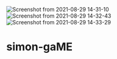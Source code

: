 ![Screenshot from 2021-08-29 14-31-10](https://user-images.githubusercontent.com/53812214/131244995-854b2248-766f-463c-b65f-941302ea3bdc.png)
![Screenshot from 2021-08-29 14-32-43](https://user-images.githubusercontent.com/53812214/131244998-e2bbdc3d-c786-40b0-9ffb-19df3b757e22.png)
![Screenshot from 2021-08-29 14-33-29](https://user-images.githubusercontent.com/53812214/131245001-b0b4b2c2-1f85-432a-aa81-44f03a77df93.png)
# simon-gaME
